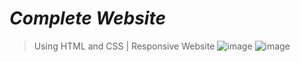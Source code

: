 # *Complete Website*

 > Using HTML and CSS | Responsive Website
 ![image](https://user-images.githubusercontent.com/83435268/182042259-730c8af5-e83c-4df5-8402-2a4c71bf0ecb.png)
![image](https://user-images.githubusercontent.com/83435268/182042277-5737a12c-7393-4268-b88c-28510bb86cea.png)
